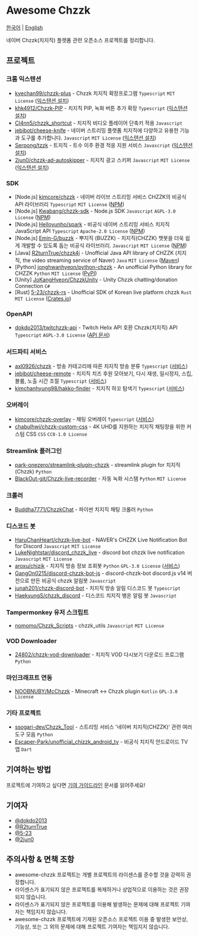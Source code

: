# Awesome Chzzk
[한국어][LINK_한국어] | [English][LINK_english]

[LINK_한국어]: <https://github.com/dokdo2013/awesome-chzzk/blob/main/README.md>
[LINK_english]: <https://github.com/dokdo2013/awesome-chzzk/blob/main/README_en.md>

네이버 Chzzk(치지직) 플랫폼 관련 오픈소스 프로젝트를 정리합니다.

## 프로젝트

### 크롬 익스텐션
- [kyechan99/chzzk-plus](https://github.com/kyechan99/chzzk-plus) - Chzzk 치지직 확장프로그램 `Typescript` `MIT License` ([익스텐션 설치](https://chromewebstore.google.com/detail/chzzk-plus/miampiopgfpnimmggagljgbpmjmjdjia))
- [khk4912/Chzzk-PIP](https://github.com/khk4912/Chzzk-PIP) - 치지직 PIP, 녹화 버튼 추가 확장 `Typescript` ([익스텐션 설치](https://chromewebstore.google.com/detail/chzzk-pip/gkgpbobdiaaodjbmgdankimklclnagio))
- [Cl4nn5/chzzk_shortcut](https://github.com/Cl4nn5/chzzk_shortcut) - 치지직 비디오 플레이어 단축키 적용 `Javascript`
- [jebibot/cheese-knife](https://github.com/jebibot/cheese-knife) - 네이버 스트리밍 플랫폼 치지직에 다양하고 유용한 기능과 도구를 추가합니다. `Javascript` `MIT License` ([익스텐션 설치](https://chromewebstore.google.com/detail/nfkfgkkhgglkgnlppncolmpekidapkjh))
- [Serpong/tzzk](https://github.com/Serpong/tzzk) - 트지직 - 트수 이주 환경 적응 지원 서비스 `Javascript` ([익스텐션 설치](https://chromewebstore.google.com/detail/%ED%8A%B8%EC%A7%80%EC%A7%81-%ED%8A%B8%EC%88%98-%EC%9D%B4%EC%A3%BC-%ED%99%98%EA%B2%BD-%EC%A0%81%EC%9D%91-%EC%A7%80%EC%9B%90-%EC%84%9C%EB%B9%84%EC%8A%A4/bhfdliamlakhmeononpemhichflfeblc))
- [2jun0/chzzk-ad-autoskipper](https://github.com/2jun0/chzzk-ad-autoskipper) - 치지직 광고 스키퍼 `Javascript` `MIT License` ([익스텐션 설치](https://chromewebstore.google.com/detail/치지직-광고-스키퍼/dfckileffglgodofacjbhbglplojmcfl))

### SDK
- [Node.js] [kimcore/chzzk](https://github.com/kimcore/chzzk) - 네이버 라이브 스트리밍 서비스 CHZZK의 비공식 API 라이브러리 `Typescript` `MIT License` ([NPM](https://www.npmjs.com/package/chzzk))
- [Node.js] [Kwabang/chzzk-sdk](https://github.com/Kwabang/chzzk-sdk) - Node.js SDK `Javascript` `AGPL-3.0 License` ([NPM](https://www.npmjs.com/package/chzzk-sdk))
- [Node.js] [Helloyunho/spark](https://github.com/Helloyunho/spark) - 비공식 네이버 스트리밍 서비스 치지직 JavaScript API `Typescript` `Apache-2.0 License` ([NPM](https://www.npmjs.com/package/spark-chzzk))
- [Node.js] [Emin-G/buzzk](https://github.com/Emin-G/buzzk) - 뿌지직 (BUZZK) - 치지직(CHZZK) 챗봇을 더욱 쉽게 개발할 수 있도록 돕는 비공식 라이브러리. `Javascript` `MIT License` ([NPM](https://www.npmjs.com/package/buzzk))
- [Java] [R2turnTrue/chzzk4j](https://github.com/R2turnTrue/chzzk4j) - Unofficial Java API library of CHZZK (치지직, the video streaming service of Naver) `Java` `MIT License` ([Maven](https://mvnrepository.com/artifact/io.github.R2turnTrue/chzzk4j))
- [Python] [jonghwanhyeon/python-chzzk](https://github.com/jonghwanhyeon/python-chzzk) - An unofficial Python library for CHZZK `Python` `MIT License` ([PyPI](https://pypi.org/project/python-chzzk/))
- [Unity] [JoKangHyeon/ChzzkUnity](https://github.com/JoKangHyeon/ChzzkUnity) - Unity Chzzk chatting/donation Connection `C#`
- [Rust] [5-23/chzzk-rs](https://github.com/5-23/chzzk-rs) - Unofficial SDK of Korean live platform chzzk `Rust` `MIT License` ([Crates.io](https://crates.io/crates/chzzk))

### OpenAPI
- [dokdo2013/twitchzzk-api](https://github.com/dokdo2013/twitchzzk-api) - Twitch Helix API 호환 Chzzk(치지직) API `Typescript` `AGPL-3.0 License` ([API 문서](https://api.twitchzzk.tv))

### 서드파티 서비스
- [axl0926/chzzk](https://github.com/axl0926/chzzk) - 방송 카테고리에 따른 치지직 방송 분류 `Typescript` ([서비스](https://chzzk.vercel.app/))
- [jebibot/cheese-remote](https://github.com/jebibot/cheese-remote) - 치지직 치즈 후원 모아보기, 다시 재생, 일시정지, 스킵, 볼륨, 노출 시간 조절 `Typescript` ([서비스](https://remote.chz.app/))
- [kimchanhyung98/hakko-finder](https://github.com/kimchanhyung98/hakko-finder) - 치지직 하꼬 탐색기 `Typescript` ([서비스](https://chzzk.chanhyung.kim/))

### 오버레이
- [kimcore/chzzk-overlay](https://github.com/kimcore/chzzk-overlay) - 채팅 오버레이 `Typescript` ([서비스](https://chzzk-overlay.vercel.app/))
- [chabulhwi/chzzk-custom-css](https://github.com/chabulhwi/chzzk-custom-css) - 4K UHD를 지원하는 치지직 채팅창을 위한 커스텀 CSS `CSS` `CC0-1.0 License`

### Streamlink 플러그인
- [park-onezero/streamlink-plugin-chzzk](https://github.com/park-onezero/streamlink-plugin-chzzk) - streamlink plugin for 치지직(Chzzk) `Python`
- [BlackOut-git/Chzzk-live-recorder](https://github.com/BlackOut-git/Chzzk-live-recorder) - 자동 녹화 시스템 `Python` `MIT License`

### 크롤러
- [Buddha7771/ChzzkChat](https://github.com/Buddha7771/ChzzkChat) - 파이썬 치지직 채팅 크롤러 `Python`

### 디스코드 봇
- [HaruChanHeart/chzzk-live-bot](https://github.com/HaruChanHeart/chzzk-live-bot) - NAVER's CHZZK Live Notification Bot for Discord `Javascript` `MIT License`
- [LukeNightstar/discord_chzzk_live](https://github.com/LukeNightstar/discord_chzzk_live) - discord bot chzzk live notification `Javascript` `MIT License`
- [aroxu/chizik](https://github.com/aroxu/chizik) - 치지직 방송 정보 조회봇 `Python` `GPL-3.0 License` ([서비스](https://chizik.aroxu.me/))
- [GangOn0215/discord-chzzk-bot-js](https://github.com/GangOn0215/discord-chzzk-bot-js) - discord-chzzk-bot discord.js v14 버전으로 만든 비공식 chzzk 알림봇 `Javascript`
- [junah201/chzzk-discord-bot](https://github.com/junah201/chzzk-discord-bot) - 치지직 방송 알림 디스코드 봇 `Typescript`
- [HaekyungS/chzzk_discord](https://github.com/HaekyungS/chzzk_discord) - 디스코드 치지직 뱅온 알림 봇 `Javascript`

### Tampermonkey 유저 스크립트
- [nomomo/Chzzk_Scripts](https://github.com/nomomo/Chzzk_Scripts) - chzzk_utils `Javascript` `MIT License`

### VOD Downloader
- [24802/chzzk-vod-downloader](https://github.com/24802/chzzk-vod-downloader) - 치지직 VOD 다시보기 다운로드 프로그램 `Python`

### 마인크래프트 연동
- [NOOBNUBY/McChzzk](https://github.com/NOOBNUBY/McChzzk) - Minecraft <-> Chzzk plugin `Kotlin` `GPL-3.0 License`

### 기타 프로젝트
- [ssogari-dev/Chzzk_Tool](https://github.com/ssogari-dev/Chzzk_Tool) - 스트리밍 서비스 '네이버 치지직(CHZZK)' 관련 여러 도구 모음 `Python`
- [Escaper-Park/unofficial_chizzk_android_tv](https://github.com/Escaper-Park/unofficial_chzzk_android_tv) - 비공식 치지직 안드로이드 TV 앱 `Dart`

## 기여하는 방법
프로젝트에 기여하고 싶다면 [기여 가이드라인](https://github.com/dokdo2013/awesome-chzzk/blob/main/CONTRIBUTING.md) 문서를 읽어주세요!

## 기여자
- [@dokdo2013](https://github.com/dokdo2013)
- [@R2turnTrue](https://github.com/R2turnTrue)
- [@5-23](https://github.com/5-23)
- [@2jun0](https://github.com/2jun0)

## 주의사항 & 면책 조항
- awesome-chzzk 프로젝트는 개별 프로젝트의 라이센스를 준수할 것을 강력히 권장합니다.
- 라이센스가 표기되지 않은 프로젝트를 복제하거나 상업적으로 이용하는 것은 권장되지 않습니다.
- 라이센스가 표기되지 않은 프로젝트를 이용해 발생하는 문제에 대해 프로젝트 기여자는 책임지지 않습니다.
- awesome-chzzk 프로젝트에 기재된 오픈소스 프로젝트 이용 중 발생한 보안상, 기능상, 또는 그 외의 문제에 대해 프로젝트 기여자는 책임지지 않습니다.
